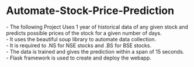 # Automate-Stock-Price-Prediction
<div>
- The following Project Uses 1 year of historical data of any given stock and predicts possible prices of the stock for a given number of days.
</div>
<div>
- It uses the beautiful soup library to automate data collection.
</div>
<div>
- It is required to .NS for NSE stocks and .BS for BSE stocks.
</div>
<div>
- The data is trained and gives the prediction within a span of 15 seconds.
</div>
- Flask framework is used to create and deploy the webapp.
